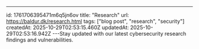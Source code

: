 ---
id: 1761706395471m6q5jn6ov
title: "Research"
url: https://baldur.dk/research.html
tags: ["blog post", "research", "security"]
createdAt: 2025-10-29T02:53:15.460Z
updatedAt: 2025-10-29T02:53:16.942Z
---Stay updated with our latest cybersecurity research findings and vulnerabilities.
